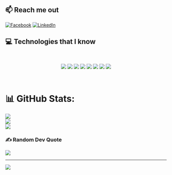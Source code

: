 
## :mailbox: Reach me out
[![Facebook](https://img.shields.io/badge/Facebook-%231877F2.svg?logo=Facebook&logoColor=white)](https://facebook.com/masharzy) [![LinkedIn](https://img.shields.io/badge/LinkedIn-%230077B5.svg?logo=linkedin&logoColor=white)](https://linkedin.com/in/mahdy-abrar-sharzy-764165241)

## :computer: Technologies that I know
<br>
<p align="center">
<img src="https://github.com/mir-hussain/mir-hussain/blob/main/images/icons/HTML.png"/>
<img src="https://github.com/mir-hussain/mir-hussain/blob/main/images/icons/css.png"/>
<img src="https://github.com/mir-hussain/mir-hussain/blob/main/images/icons/JavaScript.png"/>
<img src="https://github.com/mir-hussain/mir-hussain/blob/main/images/icons/react.png"/>
<img src="https://github.com/mir-hussain/mir-hussain/blob/main/images/icons/tailwind.png"/>
<img src="https://github.com/mir-hussain/mir-hussain/blob/main/images/icons/Bootsrap.png"/>
<img src="https://github.com/mir-hussain/mir-hussain/blob/main/images/icons/node.png"/>
<img src="https://github.com/mir-hussain/mir-hussain/blob/main/images/icons/express.png"/>
</p><br/>

# 📊 GitHub Stats:
![](https://github-readme-stats.vercel.app/api?username=masharzy&theme=dark&hide_border=false&include_all_commits=false&count_private=false)<br/>
![](https://github-readme-streak-stats.herokuapp.com/?user=masharzy&theme=dark&hide_border=false)<br/>
![](https://github-readme-stats.vercel.app/api/top-langs/?username=masharzy&theme=dark&hide_border=false&include_all_commits=false&count_private=false&layout=compact)

### ✍️ Random Dev Quote
![](https://quotes-github-readme.vercel.app/api?type=vetical&theme=radical)

---
[![](https://visitcount.itsvg.in/api?id=masharzy&icon=0&color=0)](https://visitcount.itsvg.in)
